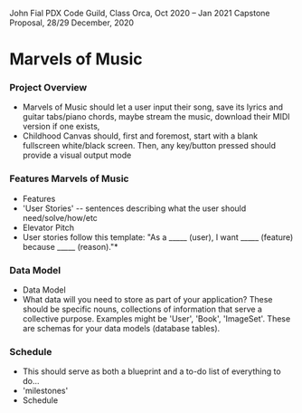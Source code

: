 

John Fial
PDX Code Guild, Class Orca, Oct 2020 – Jan 2021
Capstone Proposal, 28/29 December, 2020

# Marvels of Music


### Project Overview

- Marvels of Music should let a user input their song, save its lyrics and guitar tabs/piano chords, maybe stream the music, download their MIDI version if one exists, 
- Childhood Canvas should, first and foremost, start with a blank fullscreen white/black screen. Then, any key/button pressed should provide a visual output mode

### Features Marvels of Music

- Features
- 'User Stories' -- sentences describing what the user should need/solve/how/etc 
- Elevator Pitch
- User stories follow this template: "As a _____ (user), I want _____ (feature) because _____ (reason)."*



### Data Model

- Data Model
- What data will you need to store as part of your application? These should be specific nouns, collections of information that serve a collective purpose. Examples might be 'User', 'Book', 'ImageSet'. These are schemas for your data models (database tables).


### Schedule

- This should serve as both a blueprint and a to-do list of everything to do...
- 'milestones'
- Schedule

